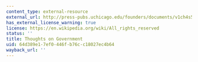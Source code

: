 ```yaml
---
content_type: external-resource
external_url: http://press-pubs.uchicago.edu/founders/documents/v1ch4s5.html
has_external_license_warning: true
license: https://en.wikipedia.org/wiki/All_rights_reserved
status: ''
title: Thoughts on Government
uid: 64d389e1-7ef0-446f-b76c-c18027ec4b64
wayback_url: ''
---
```

